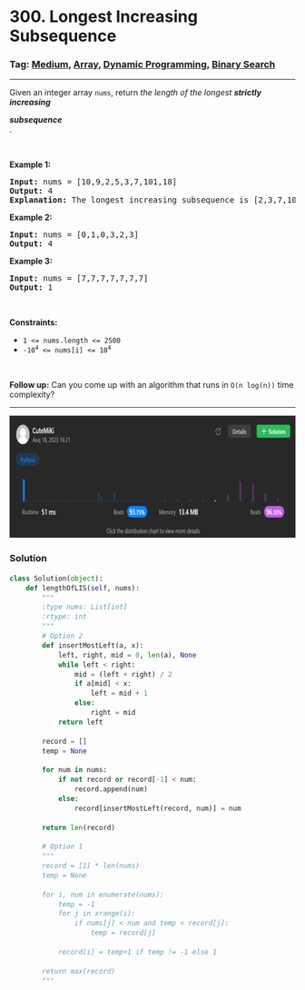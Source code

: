 # 300. Longest Increasing Subsequence
### Tag: [Medium](https://github.com/TheOnlyMiki/LeetCode-For-Fun/tree/main#medium-level), [Array](https://github.com/TheOnlyMiki/LeetCode-For-Fun/tree/main#array), [Dynamic Programming](https://github.com/TheOnlyMiki/LeetCode-For-Fun/tree/main#dynamic-programming), [Binary Search](https://github.com/TheOnlyMiki/LeetCode-For-Fun/tree/main#binary-search)
---
<div class="px-5 pt-4"><div class="flex"></div><div class="xFUwe" data-track-load="description_content"><p>Given an integer array <code>nums</code>, return <em>the length of the longest <strong>strictly increasing </strong></em><span data-keyword="subsequence-array" datakeyword="subsequence-array" class=" cursor-pointer relative text-dark-blue-s text-sm"><div class="popover-wrapper inline-block" data-headlessui-state=""><div><div id="headlessui-popover-button-:r10:" aria-expanded="false" data-headlessui-state=""><div><em><strong>subsequence</strong></em></div></div><div style="position: fixed; z-index: 9999; inset: 0px auto auto 0px; transform: translate(189px, 242px);"></div></div></div></span>.</p>

<p>&nbsp;</p>
<p><strong class="example">Example 1:</strong></p>

<pre><strong>Input:</strong> nums = [10,9,2,5,3,7,101,18]
<strong>Output:</strong> 4
<strong>Explanation:</strong> The longest increasing subsequence is [2,3,7,101], therefore the length is 4.
</pre>

<p><strong class="example">Example 2:</strong></p>

<pre><strong>Input:</strong> nums = [0,1,0,3,2,3]
<strong>Output:</strong> 4
</pre>

<p><strong class="example">Example 3:</strong></p>

<pre><strong>Input:</strong> nums = [7,7,7,7,7,7,7]
<strong>Output:</strong> 1
</pre>

<p>&nbsp;</p>
<p><strong>Constraints:</strong></p>

<ul>
	<li><code>1 &lt;= nums.length &lt;= 2500</code></li>
	<li><code>-10<sup>4</sup> &lt;= nums[i] &lt;= 10<sup>4</sup></code></li>
</ul>

<p>&nbsp;</p>
<p><b>Follow up:</b>&nbsp;Can you come up with an algorithm that runs in&nbsp;<code>O(n log(n))</code> time complexity?</p>
</div></div>

---
<img src="Submit.png" width="700" height="215" />

### Solution

```python
class Solution(object):
    def lengthOfLIS(self, nums):
        """
        :type nums: List[int]
        :rtype: int
        """
        # Option 2
        def insertMostLeft(a, x):
            left, right, mid = 0, len(a), None
            while left < right:
                mid = (left + right) / 2
                if a[mid] < x: 
                    left = mid + 1
                else: 
                    right = mid
            return left

        record = []
        temp = None

        for num in nums:
            if not record or record[-1] < num:
                record.append(num)
            else:
                record[insertMostLeft(record, num)] = num
        
        return len(record)

        # Option 1
        """
        record = [1] * len(nums)
        temp = None

        for i, num in enumerate(nums):
            temp = -1
            for j in xrange(i):
                if nums[j] < num and temp < record[j]:
                    temp = record[j]

            record[i] = temp+1 if temp != -1 else 1
        
        return max(record)
        """
```
